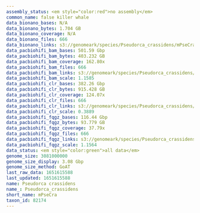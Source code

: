 ```yaml
---
assembly_status: <em style="color:red">no assembly</em>
common_name: false killer whale
data_bionano_bases: N/A
data_bionano_bytes: 1.704 GB
data_bionano_coverage: N/A
data_bionano_files: 666
data_bionano_links: s3://genomeark/species/Pseudorca_crassidens/mPseCra1/genomic_data/bionano/<br>
data_pacbiohifi_bam_bases: 501.59 Gbp
data_pacbiohifi_bam_bytes: 403.232 GB
data_pacbiohifi_bam_coverage: 162.80x
data_pacbiohifi_bam_files: 666
data_pacbiohifi_bam_links: s3://genomeark/species/Pseudorca_crassidens/mPseCra1/genomic_data/pacbiohifi_bam/<br>
data_pacbiohifi_bam_scale: 1.1585
data_pacbiohifi_clr_bases: 382.26 Gbp
data_pacbiohifi_clr_bytes: 915.428 GB
data_pacbiohifi_clr_coverage: 124.07x
data_pacbiohifi_clr_files: 666
data_pacbiohifi_clr_links: s3://genomeark/species/Pseudorca_crassidens/mPseCra1/genomic_data/pacbiohifi_clr/<br>
data_pacbiohifi_clr_scale: 0.3889
data_pacbiohifi_fqgz_bases: 116.44 Gbp
data_pacbiohifi_fqgz_bytes: 93.779 GB
data_pacbiohifi_fqgz_coverage: 37.79x
data_pacbiohifi_fqgz_files: 666
data_pacbiohifi_fqgz_links: s3://genomeark/species/Pseudorca_crassidens/mPseCra1/genomic_data/pacbiohifi_fqgz/<br>
data_pacbiohifi_fqgz_scale: 1.1564
data_status: <em style="color:green">all data</em>
genome_size: 3081000000
genome_size_display: 3.08 Gbp
genome_size_method: GoAT
last_raw_data: 1651615588
last_updated: 1651615588
name: Pseudorca crassidens
name_: Pseudorca_crassidens
short_name: mPseCra
taxon_id: 82174
---
```

